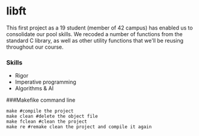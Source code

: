 # libft

This first project as a 19 student (member of 42 campus) has enabled us to consolidate our pool skills. We recoded a number of functions from the standard C library, as well as other utility functions that we'll be reusing throughout our course.

### Skills
  - Rigor
  - Imperative programming
  - Algorithms & AI

###Makefike command line 

```make
make #compile the project
make clean #delete the object file
make fclean #clean the project
make re #remake clean the project and compile it again
```

